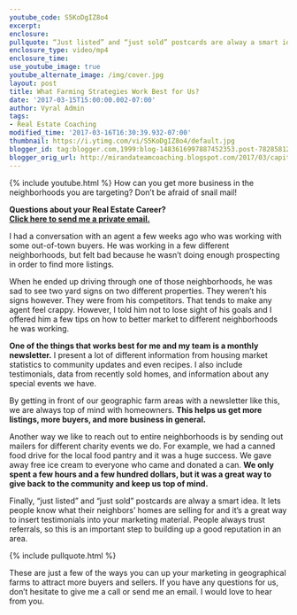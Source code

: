 ```yaml
---
youtube_code: S5KoDgIZ8o4
excerpt:
enclosure:
pullquote: “Just listed” and “just sold” postcards are alway a smart idea.
enclosure_type: video/mp4
enclosure_time:
use_youtube_image: true
youtube_alternate_image: /img/cover.jpg
layout: post
title: What Farming Strategies Work Best for Us?
date: '2017-03-15T15:00:00.002-07:00'
author: Vyral Admin
tags:
- Real Estate Coaching
modified_time: '2017-03-16T16:30:39.932-07:00'
thumbnail: https://i.ytimg.com/vi/S5KoDgIZ8o4/default.jpg
blogger_id: tag:blogger.com,1999:blog-1483616997887452353.post-7828581251499313796
blogger_orig_url: http://mirandateamcoaching.blogspot.com/2017/03/capital-district-real-estate-farming.html
---
```

{% include youtube.html %}
How can you get more business in the neighborhoods you are targeting? Don’t be afraid of snail mail!

<div class="post-cta">
<strong>Questions about your Real Estate Career?<br>
<a href="mailto:Wmiranda@mrgteam.com">Click here to send me a private email.</a></strong>
</div>

 I had a conversation with an agent a few weeks ago who was working with some out-of-town buyers. He was working in a few different neighborhoods, but felt bad because he wasn’t doing enough prospecting in order to find more listings.

 When he ended up driving through one of those neighborhoods, he was sad to see two yard signs on two different properties. They weren’t his signs however. They were from his competitors. That tends to make any agent feel crappy. However, I told him not to lose sight of his goals and I offered him a few tips on how to better market to different neighborhoods he was working.

 **One of the things that works best for me and my team is a monthly newsletter.** I present a lot of different information from housing market statistics to community updates and even recipes. I also include testimonials, data from recently sold homes, and information about any special events we have.

 By getting in front of our geographic farm areas with a newsletter like this, we are always top of mind with homeowners. **This helps us get more listings, more buyers, and more business in general.**

 Another way we like to reach out to entire neighborhoods is by sending out mailers for different charity events we do. For example, we had a canned food drive for the local food pantry and it was a huge success. We gave away free ice cream to everyone who came and donated a can. **We only spent a few hours and a few hundred dollars, but it was a great way to give back to the community and keep us top of mind.**

 Finally, “just listed” and “just sold” postcards are alway a smart idea. It lets people know what their neighbors’ homes are selling for and it’s a great way to insert testimonials into your marketing material. People always trust referrals, so this is an important step to building up a good reputation in an area.

{% include pullquote.html %}

 These are just a few of the ways you can up your marketing in geographical farms to attract more buyers and sellers. If you have any questions for us, don’t hesitate to give me a call or send me an email. I would love to hear from you.
